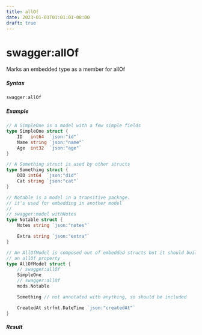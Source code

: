 ```yaml
---
title: allOf
date: 2023-01-01T01:01:01-08:00
draft: true
---
```

# swagger:allOf

Marks an embedded type as  a member for allOf

<!--more-->

##### Syntax

```go
swagger:allOf
```

##### Example

```go
// A SimpleOne is a model with a few simple fields
type SimpleOne struct {
	ID   int64  `json:"id"`
	Name string `json:"name"`
	Age  int32  `json:"age"`
}

// A Something struct is used by other structs
type Something struct {
	DID int64  `json:"did"`
	Cat string `json:"cat"`
}

// Notable is a model in a transitive package.
// it's used for embedding in another model
//
// swagger:model withNotes
type Notable struct {
	Notes string `json:"notes"`

	Extra string `json:"extra"`
}

// An AllOfModel is composed out of embedded structs but it should build
// an allOf property
type AllOfModel struct {
	// swagger:allOf
	SimpleOne
	// swagger:allOf
	mods.Notable

	Something // not annotated with anything, so should be included

	CreatedAt strfmt.DateTime `json:"createdAt"`
}
```

##### Result

```yaml
```
